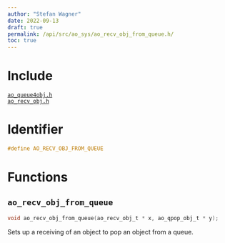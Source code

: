 ```yaml
---
author: "Stefan Wagner"
date: 2022-09-13
draft: true
permalink: /api/src/ao_sys/ao_recv_obj_from_queue.h/
toc: true
---
```


# Include

[`ao_queue4obj.h`](ao_queue4obj.h.md) <br/>
[`ao_recv_obj.h`](ao_recv_obj.h.md)

# Identifier

```c
#define AO_RECV_OBJ_FROM_QUEUE
```

# Functions

## `ao_recv_obj_from_queue`

```c
void ao_recv_obj_from_queue(ao_recv_obj_t * x, ao_qpop_obj_t * y);
```

Sets up a receiving of an object to pop an object from a queue.

